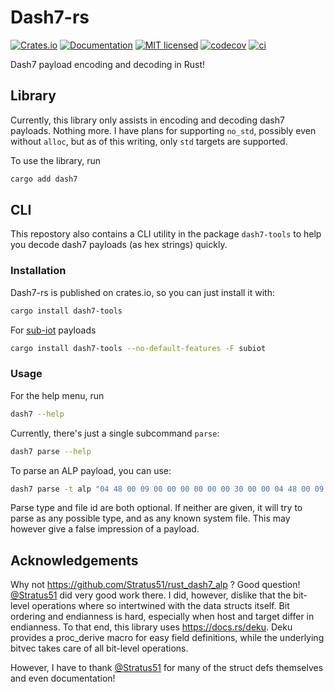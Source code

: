 # Dash7-rs

[![Crates.io][crates-badge]][crates-url]
[![Documentation][doc-badge]][doc-url]
[![MIT licensed][mit-badge]][mit-url]
[![codecov][codecov-badge]][codecov-url]
[![ci][ci-badge]][ci-url]

[crates-badge]: https://img.shields.io/crates/v/dash7.svg
[crates-url]: https://crates.io/crates/dash7
[doc-badge]: https://docs.rs/dash7/badge.svg
[doc-url]: https://docs.rs/dash7
[mit-badge]: https://img.shields.io/badge/license-MIT-blue.svg
[mit-url]: LICENSE
[codecov-badge]: https://codecov.io/gh/vhdirk/dash7-rs/graph/badge.svg?token=3ATUANHK0O
[codecov-url]: https://codecov.io/gh/vhdirk/dash7-rs
[ci-badge]: https://github.com/vhdirk/dash7-rs/actions/workflows/ci.yml/badge.svg
[ci-url]: https://github.com/vhdirk/dash7-rs/actions/workflows/ci.yml

Dash7 payload encoding and decoding in Rust!

## Library

Currently, this library only assists in encoding and decoding dash7 payloads. Nothing more.
I have plans for supporting `no_std`, possibly even without `alloc`, but as of this writing, only `std` targets are supported.

To use the library, run

```sh
cargo add dash7
```

## CLI

This repostory also contains a CLI utility in the package `dash7-tools` to help you decode dash7 payloads (as hex strings) quickly.

### Installation

Dash7-rs is published on crates.io, so you can just install it with:

```sh
cargo install dash7-tools
```

For [sub-iot](https://github.com/Sub-IoT/Sub-IoT-Stack) payloads

```sh
cargo install dash7-tools --no-default-features -F subiot
```

### Usage

For the help menu, run

```sh
dash7 --help
```

Currently, there's just a single subcommand `parse`:

```sh
dash7 parse --help
```

To parse an ALP payload, you can use:

```sh
dash7 parse -t alp "04 48 00 09 00 00 00 00 00 00 30 00 00 04 48 00 09 00 00 30 00 00 00 00 02 00 04 48 00 09 00 00 70 00 00 00 30 02 00"
```

Parse type and file id are both optional. If neither are given, it will try to parse as any possible type, and as any known system file.
This may however give a false impression of a payload.

## Acknowledgements

Why not <https://github.com/Stratus51/rust_dash7_alp> ? Good question! [@Stratus51](https://github.com/Stratus51) did very good work there. I did, however, dislike that the bit-level operations where so intertwined with the data structs itself. Bit ordering and endianness is hard, especially when host and target differ in endianness.
To that end, this library uses <https://docs.rs/deku>. Deku provides a proc_derive macro for easy field definitions, while the underlying bitvec takes care of all bit-level operations.

However, I have to thank [@Stratus51](https://github.com/Stratus51) for many of the struct defs themselves and even documentation!
